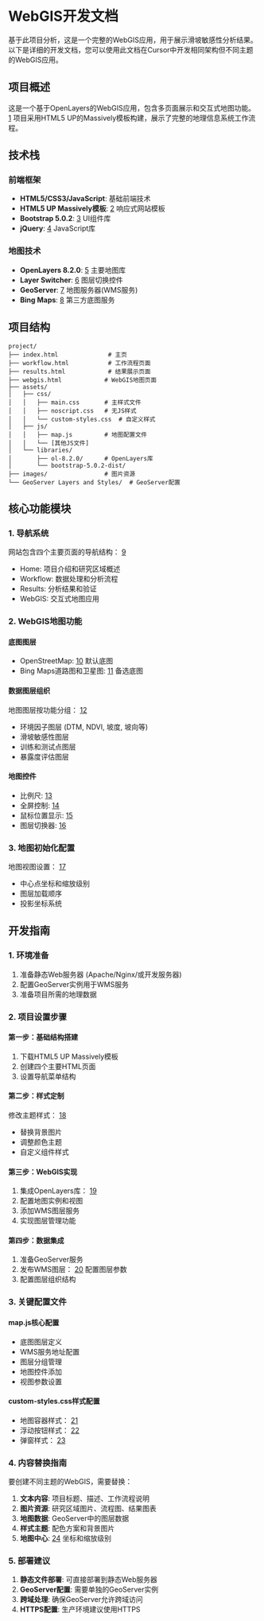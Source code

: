 # WebGIS开发文档

基于此项目分析，这是一个完整的WebGIS应用，用于展示滑坡敏感性分析结果。以下是详细的开发文档，您可以使用此文档在Cursor中开发相同架构但不同主题的WebGIS应用。

## 项目概述

这是一个基于OpenLayers的WebGIS应用，包含多页面展示和交互式地图功能。 [1](#0-0) 项目采用HTML5 UP的Massively模板构建，展示了完整的地理信息系统工作流程。

## 技术栈

### 前端框架

- **HTML5/CSS3/JavaScript**: 基础前端技术
- **HTML5 UP Massively模板**: [2](#0-1) 响应式网站模板
- **Bootstrap 5.0.2**: [3](#0-2) UI组件库
- **jQuery**: [4](#0-3) JavaScript库

### 地图技术

- **OpenLayers 8.2.0**: [5](#0-4) 主要地图库
- **Layer Switcher**: [6](#0-5) 图层切换控件
- **GeoServer**: [7](#0-6) 地图服务器(WMS服务)
- **Bing Maps**: [8](#0-7) 第三方底图服务

## 项目结构

```
project/
├── index.html              # 主页
├── workflow.html           # 工作流程页面  
├── results.html            # 结果展示页面
├── webgis.html            # WebGIS地图页面
├── assets/
│   ├── css/
│   │   ├── main.css       # 主样式文件
│   │   ├── noscript.css   # 无JS样式
│   │   └── custom-styles.css  # 自定义样式
│   ├── js/
│   │   ├── map.js         # 地图配置文件
│   │   └── [其他JS文件]
│   └── libraries/
│       ├── ol-8.2.0/      # OpenLayers库
│       └── bootstrap-5.0.2-dist/
├── images/                # 图片资源
└── GeoServer Layers and Styles/  # GeoServer配置
```

## 核心功能模块

### 1. 导航系统

网站包含四个主要页面的导航结构： [9](#0-8)

- Home: 项目介绍和研究区域概述
- Workflow: 数据处理和分析流程
- Results: 分析结果和验证
- WebGIS: 交互式地图应用

### 2. WebGIS地图功能

#### 底图图层

- OpenStreetMap: [10](#0-9) 默认底图
- Bing Maps道路图和卫星图: [11](#0-10) 备选底图

#### 数据图层组织

地图图层按功能分组： [12](#0-11)

- 环境因子图层 (DTM, NDVI, 坡度, 坡向等)
- 滑坡敏感性图层
- 训练和测试点图层
- 暴露度评估图层

#### 地图控件

- 比例尺: [13](#0-12)
- 全屏控制: [14](#0-13)
- 鼠标位置显示: [15](#0-14)
- 图层切换器: [16](#0-15)

### 3. 地图初始化配置

地图视图设置： [17](#0-16)

- 中心点坐标和缩放级别
- 图层加载顺序
- 投影坐标系统

## 开发指南

### 1. 环境准备

1. 准备静态Web服务器 (Apache/Nginx/或开发服务器)
2. 配置GeoServer实例用于WMS服务
3. 准备项目所需的地理数据

### 2. 项目设置步骤

#### 第一步：基础结构搭建

1. 下载HTML5 UP Massively模板
2. 创建四个主要HTML页面
3. 设置导航菜单结构

#### 第二步：样式定制

修改主题样式： [18](#0-17)

- 替换背景图片
- 调整颜色主题
- 自定义组件样式

#### 第三步：WebGIS实现

1. 集成OpenLayers库： [19](#0-18)
2. 配置地图实例和视图
3. 添加WMS图层服务
4. 实现图层管理功能

#### 第四步：数据集成

1. 准备GeoServer服务
2. 发布WMS图层： [20](#0-19) 配置图层参数
3. 配置图层组织结构

### 3. 关键配置文件

#### map.js核心配置

- 底图图层定义
- WMS服务地址配置
- 图层分组管理
- 地图控件添加
- 视图参数设置

#### custom-styles.css样式配置

- 地图容器样式： [21](#0-20)
- 浮动按钮样式： [22](#0-21)
- 弹窗样式： [23](#0-22)

### 4. 内容替换指南

要创建不同主题的WebGIS，需要替换：

1. **文本内容**: 项目标题、描述、工作流程说明
2. **图片资源**: 研究区域图片、流程图、结果图表
3. **地图数据**: GeoServer中的图层数据
4. **样式主题**: 配色方案和背景图片
5. **地图中心**: [24](#0-23) 坐标和缩放级别

### 5. 部署建议

1. **静态文件部署**: 可直接部署到静态Web服务器
2. **GeoServer配置**: 需要单独的GeoServer实例
3. **跨域处理**: 确保GeoServer允许跨域访问
4. **HTTPS配置**: 生产环境建议使用HTTPS
